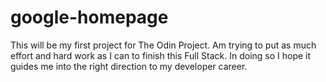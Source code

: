 # google-homepage
This will be my first project for The Odin Project.  Am trying to put as much effort and hard work as I can to finish this
Full Stack.  In doing so I hope it guides me into the right direction to my developer career.
